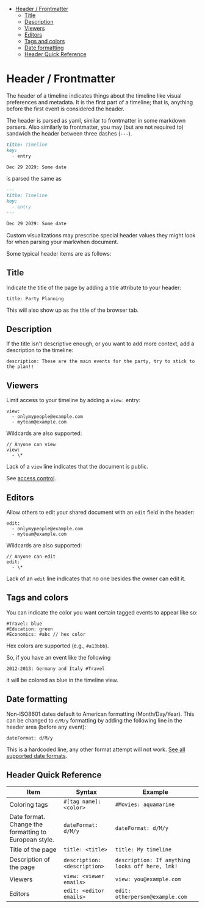 <script setup>
import SubscriptionPillButtons from "../src/SubscriptionPillButtons.vue"

</script>

- [Header / Frontmatter](#header--frontmatter)
  - [Title](#title)
  - [Description](#description)
  - [Viewers](#viewers)
  - [Editors](#editors)
  - [Tags and colors](#tags-and-colors)
  - [Date formatting](#date-formatting)
  - [Header Quick Reference](#header-quick-reference)

# Header / Frontmatter

The header of a timeline indicates things about the timeline like visual preferences and metadata. It is the first part of a timeline; that is, anything before the first event is considered the header.

The header is parsed as yaml, similar to frontmatter in some markdown parsers. Also similarly to frontmatter, you may (but are not required to) sandwich the header between three dashes (`---`).

```md
title: Timeline
key:
  - entry

Dec 29 2029: Some date
```

is parsed the same as

```md
---
title: Timeline
key:
  - entry
---

Dec 29 2029: Some date
```

Custom visualizations may prescribe special header values they might look for when parsing your markwhen document.

Some typical header items are as follows:

## Title

Indicate the title of the page by adding a title attribute to your header:

```
title: Party Planning
```

This will also show up as the title of the browser tab.

## Description

If the title isn't descriptive enough, or you want to add more context, add a description to the timeline:

```
description: These are the main events for the party, try to stick to the plan!!
```

## Viewers

<SubscriptionPillButtons/>

Limit access to your timeline by adding a `view:` entry:

```
view: 
  - onlymypeople@example.com
  - myteam@example.com
```

Wildcards are also supported:

```
// Anyone can view
view: 
  - \*
```

Lack of a `view` line indicates that the document is public.

See [access control](/interface/overview#access-control).

## Editors

<SubscriptionPillButtons/>

Allow others to edit your shared document with an `edit` field in the header:

```
edit: 
  - onlymypeople@example.com
  - myteam@example.com
```

Wildcards are also supported:

```
// Anyone can edit
edit: 
  - \*
```

Lack of an `edit` line indicates that no one besides the owner can edit it.

## Tags and colors

You can indicate the color you want certain tagged events to appear like so:

```
#Travel: blue
#Education: green
#Economics: #abc // hex color
```

Hex colors are supported (e.g., `#a13bbb`).

So, if you have an event like the following

```
2012-2013: Germany and Italy #Travel
```

it will be colored as blue in the timeline view.

## Date formatting

Non-ISO8601 dates default to American formatting (Month/Day/Year). This can be changed to `d/M/y` formatting by adding the following line in the header area (before any event):

```
dateFormat: d/M/y
```

This is a hardcoded line, any other format attempt will not work. [See all supported date formats](/syntax/dates-and-ranges).

## Header Quick Reference

| Item                                                  | Syntax                       | Example                                         |
| ----------------------------------------------------- | ---------------------------- | ----------------------------------------------- |
| Coloring tags                                         | `#[tag name]: <color>`       | `#Movies: aquamarine`                           |
| Date format. Change the formatting to European style. | `dateFormat: d/M/y`          | `dateFormat: d/M/y`                             |
| Title of the page                                     | `title: <title>`             | `title: My timeline`                            |
| Description of the page                               | `description: <description>` | `description: If anything looks off here, lmk!` |
| Viewers                                               | `view: <viewer emails>`      | `view: you@example.com`                         |
| Editors                                               | `edit: <editor emails>`      | `edit: otherperson@example.com`                 |
